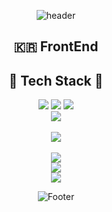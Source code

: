 <div align="center">

![header](https://capsule-render.vercel.app/api?type=slice&color=auto&height=200&text=highJoon&fontAlign=70&rotate=13&fontAlignY=25&&descAlign=70.&descAlignY=44)

<h2>🇰🇷 FrontEnd</h2>

<div>
  <h2>🧰 Tech Stack 🧰</h2>
  <div>
    <img src="https://img.shields.io/badge/React-61DAFB?style=for-the-badge&logo=react&logoColor=white" />
    <img src="https://img.shields.io/badge/JavaScript-F3DF51?style=for-the-badge&logo=javascript&logoColor=white" />
    <img src="https://img.shields.io/badge/TypeScript-2F74C0?style=for-the-badge&logo=typescript&logoColor=white" />
  </div>

  <div>
    <a href="https://velog.io/@arthur">    
      <img src="https://img.shields.io/badge/velog-11B48A?style=for-the-badge&logo=Vimeo&logoColor=white" />
    </a>
  </div>
  <br />
  <div>
    <a href="https://hits.seeyoufarm.com">
      <img src="https://hits.seeyoufarm.com/api/count/incr/badge.svg?url=https%3A%2F%2Fgithub.com&count_bg=%23000000&title_bg=%239BA1FF&icon=&icon_color=%23C4C2E9&title=hits&edge_flat=true"/>
    </a>
  </div>
</div>
<br />
<div>
  <img src="https://github-readme-stats.vercel.app/api?username=highjoon" />
  <br />
  <img src="http://mazassumnida.wtf/api/v2/generate_badge?boj=yundosa2" />
  <br />
  <img src="https://github-readme-stats.vercel.app/api/top-langs/?username=highjoon" />
  <br />
</div>

![Footer](https://capsule-render.vercel.app/api?type=waving&color=auto&height=200&section=footer)

</div>
